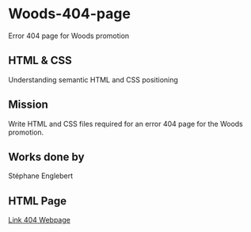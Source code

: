# Woods-404-page
Error 404 page for Woods promotion

## HTML & CSS

Understanding semantic HTML and CSS positioning

## Mission

Write HTML and CSS files required for an error 404 page for the Woods promotion.

## Works done by

Stéphane Englebert

## HTML Page

[Link 404 Webpage](https://stephane-englebert.github.io/Woods-404-page/)
